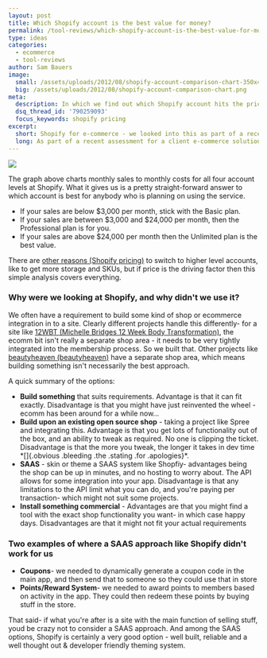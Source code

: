```yaml
---
layout: post
title: Which Shopify account is the best value for money?
permalink: /tool-reviews/which-shopify-account-is-the-best-value-for-money-it-depends-of-course/
type: ideas
categories:
  - ecommerce
  - tool-reviews
author: Sam Bauers
image:
  small: /assets/uploads/2012/08/shopify-account-comparison-chart-350x409.png
  big: /assets/uploads/2012/08/shopify-account-comparison-chart.png
meta:
  description: In which we find out which Shopify account hits the pricing sweet spot based on our monthly sales.
  dsq_thread_id: '790259093'
  focus_keywords: shopify pricing
excerpt:
  short: Shopify for e-commerce - we looked into this as part of a recent assesment.
  long: As part of a recent assessment for a client e-commerce solution we looked into <a href="http://www.shopify.com">Shopify</a>. Part of that meant checking out their prices and finding the account level which would hit the sweet spot for the clients needs. In the end we didnt go with Shopify, but this price comparison of their accounts is pretty handy to have on hand.
---
```


[![](/assets/uploads/2012/08/shopify-account-comparison-chart.png)](/assets/uploads/2012/08/shopify-account-comparison-chart.png)

The graph above charts monthly sales to monthly costs for all four account levels at Shopify. What it gives us is a pretty straight-forward answer to which account is best for anybody who is planning on using the service.

- If your sales are below $3,000 per month, stick with the Basic plan.
- If your sales are between $3,000 and $24,000 per month, then the Professional plan is for you.
- If your sales are above $24,000 per month then the Unlimited plan is the best value.

There are [other reasons (Shopify pricing)](http://www.shopify.com/pricing) to switch to higher level accounts, like to get more storage and SKUs, but if price is the driving factor then this simple analysis covers everything.

### Why were we looking at Shopify, and why didn't we use it?

We often have a requirement to build some kind of shop or ecommerce integration in to a site. Clearly different projects handle this differently- for a site like [12WBT (Michelle Bridges 12 Week Body Transformation)](/portfolio/12wbt), the ecomm bit isn't really a separate shop area - it needs to be very tightly integrated into the membership process. So we built that. Other projects like [beautyheaven (beautyheaven)](/portfolio/beautyheaven) have a separate shop area, which means building something isn't necessarily the best approach.

A quick summary of the options:

- **Build something** that suits requirements. Advantage is that it can fit exactly. Disadvantage is that you might have just reinvented the wheel - ecomm has been around for a while now…
- **Build upon an existing open source shop** - taking a project like Spree and integrating this. Advantage is that you get lots of functionality out of the box, and an ability to tweak as required. No one is clipping the ticket. Disadvantage is that the more you tweak, the longer it takes in dev time \*[]{.obvious .bleeding .the .stating .for .apologies}\*.
- **SAAS** - skin or theme a SAAS system like Shopfiy- advantages being the shop can be up in minutes, and no hosting to worry about. The API allows for some integration into your app. Disadvantage is that any limitations to the API limit what you can do, and you're paying per transaction- which might not suit some projects.
- **Install something commercial** - Advantages are that you might find a tool with the exact shop functionality you want- in which case happy days. Disadvantages are that it might not fit your actual requirements

### Two examples of where a SAAS approach like Shopify didn't work for us

- **Coupons**- we needed to dynamically generate a coupon code in the main app, and then send that to someone so they could use that in store
- **Points/Reward System**- we needed to award points to members based on activity in the app. They could then redeem these points by buying stuff in the store.

That said- if what you're after is a site with the main function of selling stuff, youd be crazy not to consider a SAAS approach. And among the SAAS options, Shopify is certainly a very good option - well built, reliable and a well thought out & developer friendly theming system.

